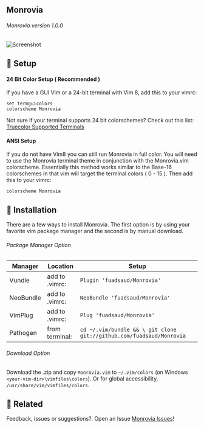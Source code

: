 Monrovia
------
###### Monrovia version 1.0.0
![Screenshot](https://cloud.githubusercontent.com/assets/11221489/22007082/faf6f4e4-dc24-11e6-9731-f766c55500f0.png)

:rocket: Setup
---------------
#### 24 Bit Color Setup ( Recommended )

If you have a GUI Vim or a 24-bit terminal with Vim 8, add this to your vimrc:
```VimL
set termguicolors
colorscheme Monrovia
```
Not sure if your terminal supports 24 bit colorschemes? Check out this list: [Truecolor Supported Terminals ](https://gist.github.com/XVilka/8346728)

#### ANSI Setup

If you do not have Vim8 you can still run Monrovia in full color. You will need to use the Monrovia terminal theme in conjunction with the Monrovia.vim colorscheme. Essentially this method works similar to the Base-16 colorschemes in that vim will target the terminal colors ( 0 - 15 ). Then add this to your vimrc:

```VimL
colorscheme Monrovia
```

:open_file_folder: Installation
-----------------------------------------

There are a few ways to install Monrovia. The first option is by using your favorite vim package manager and the second is by manual download.

###### Package Manager Option

| Manager          | Location        | Setup                                                                      |
|------------------|-----------------|----------------------------------------------------------------------------|
| Vundle           | add to .vimrc:  | `Plugin 'fuadsaud/Monrovia'`                                         |
| NeoBundle        | add to .vimrc:  | `NeoBundle 'fuadsaud/Monrovia'`                                      |
| VimPlug          | add to .vimrc:  | `Plug 'fuadsaud/Monrovia'`                                           |
| Pathogen         | from terminal:  | `cd ~/.vim/bundle && \ git clone git://github.com/fuadsaud/Monrovia` |

###### Download Option
Download the .zip and copy `Monrovia.vim` to `~/.vim/colors` (on Windows `<your-vim-dir>\vimfiles\colors`). Or for global accessibility, `/usr/share/vim/vimfiles/colors`.

:octopus: Related
-------
Feedback, issues or suggestions?. Open an Issue [Monrovia Issues](https://github.com/fuadsaud/Monrovia/issues)!
